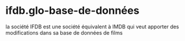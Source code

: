 # ifdb.glo-base-de-données
la société IFDB est une société équivalent à IMDB qui veut apporter des modifications dans sa base de données de films

